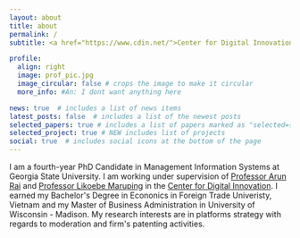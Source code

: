 ```yaml
---
layout: about
title: about
permalink: /
subtitle: <a href="https://www.cdin.net/">Center for Digital Innovation - Georgia State University</a>.

profile:
  align: right
  image: prof_pic.jpg
  image_circular: false # crops the image to make it circular
  more_info: #An: I dont want anything here

news: true  # includes a list of news items
latest_posts: false  # includes a list of the newest posts
selected_papers: true # includes a list of papers marked as "selected={true}"
selected_project: true # NEW includes list of projects
social: true  # includes social icons at the bottom of the page
---
```


I am a fourth-year PhD Candidate in Management Information Systems at Georgia State University. I am working under supervision of [Professor Arun Rai](https://www.arunrai.net/) and [Professor Likoebe Maruping](https://lmaruping.com/) in the [Center for Digital Innovation](https://cdin.net/). I earned my Bachelor's Degree in Econonics in Foreign Trade Univeristy, Vietnam and my Master of Business Administration in University of Wisconsin - Madison. My research interests are in platforms strategy with regards to moderation and firm's patenting activities.

